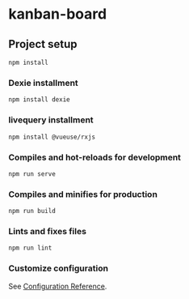 # kanban-board

## Project setup
```
npm install
```
### Dexie installment
```
npm install dexie
```

### livequery installment
```
npm install @vueuse/rxjs
```

### Compiles and hot-reloads for development
```
npm run serve
```

### Compiles and minifies for production
```
npm run build
```

### Lints and fixes files
```
npm run lint
```

### Customize configuration
See [Configuration Reference](https://cli.vuejs.org/config/).
